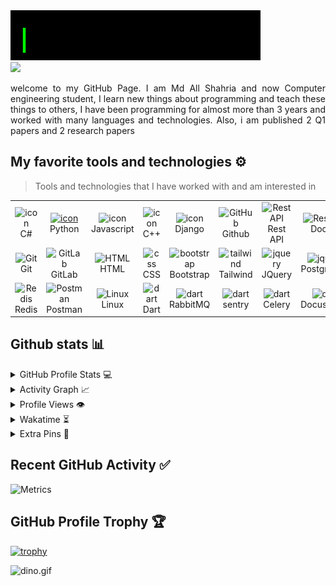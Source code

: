 <img src="hi_there_i_am_shahria.gif" alt="">
<div align="justify">

<a href="https://https://www.linkedin.com/in/md-al-shahria-7505b6243/">
<img src="https://img.shields.io/badge/Linkedin-%231DA1F2.svg?style=for-the-badge&logo=Linkedin&logoColor=white">
</a>

</div>
<p></p>
<p align="justify">
welcome to my GitHub Page. I am Md All Shahria and now Computer engineering student, I learn new things about programming and teach these things to others, I have been programming for almost more than 3 years and worked with many languages and technologies. Also, i am published 2 Q1 papers and 2 research papers  

</p>

## My favorite tools and technologies ⚙️

> Tools and technologies that I have worked with and am interested in

<table>
  <tr>
    <td align="center" width="96">
        <img src="https://techstack-generator.vercel.app/csharp-icon.svg" alt="icon" width="65" height="65" />
      <br>C#
    </td>
    <td align="center" width="96">
      <a href="#macropower-tech">
        <img src="https://techstack-generator.vercel.app/python-icon.svg" alt="icon" width="65" height="65" />
      </a>
      <br>Python
    </td>
    <td align="center" width="96">
        <img src="https://techstack-generator.vercel.app/js-icon.svg" alt="icon" width="65" height="65" />
      <br>Javascript
    </td>
    <td align="center" width="96">
        <img src="https://techstack-generator.vercel.app/cpp-icon.svg" alt="icon" width="65" height="65" />
      <br>C++
    </td>
       <td align="center" width="96">
        <img src="https://techstack-generator.vercel.app/django-icon.svg" alt="icon" width="65" height="65" />
      <br>Django
    </td>
       <td align="center" width="96">
        <img src="https://techstack-generator.vercel.app/github-icon.svg" width="65" height="65" alt="GitHub" />
      <br>Github
    </td>
          <td align="center" width="96">
        <img src="https://techstack-generator.vercel.app/restapi-icon.svg" width="65" height="65" alt="Rest API" />
      <br>Rest API
    </td>
          <td align="center" width="96">
        <img src="https://techstack-generator.vercel.app/docker-icon.svg" width="65" height="65" alt="Rest API" />
      <br>Docker
    </td>
    <td align="center" width="96">
        <img src="https://techstack-generator.vercel.app/nginx-icon.svg" alt="icon" width="50" height="50" />
      <br>Nginx
    </td>
  </tr>
  <tr>
    <td align="center" width="96">
        <img src="https://skillicons.dev/icons?i=git" width="48" height="48" alt="Git" />
      <br>Git
    </td>
    <td align="center"  width="96">
        <img src="https://skillicons.dev/icons?i=gitlab" width="48" height="48" alt="GitLab" />
      <br>GitLab
    </td>
    <td align="center"  width="96">
        <img src="https://skillicons.dev/icons?i=html" width="48" height="48" alt="HTML" />
      <br>HTML
    </td>
    <td align="center" width="96">
        <img src="https://skillicons.dev/icons?i=css" width="48" height="48" alt="css" />
      <br>CSS
    </td>
    <td align="center"  width="96">
        <img src="https://skillicons.dev/icons?i=bootstrap" width="48" height="48" alt="bootstrap" />
      <br>Bootstrap
    </td>
    <td align="center" width="96">
        <img src="https://skillicons.dev/icons?i=tailwind" width="48" height="48" alt="tailwind" />
      <br>Tailwind
    </td>
        <td align="center" width="96">
        <img src="https://skillicons.dev/icons?i=jquery" width="48" height="48" alt="jquery" />
      <br>JQuery
    </td>
        <td align="center" width="96">
        <img src="https://skillicons.dev/icons?i=postgres" width="48" height="48" alt="jquery" />
      <br>PostgreSQL
    </td>
            <td align="center" width="96">
        <img src="https://skillicons.dev/icons?i=dotnet" width="48" height="48" alt="ASP.NET Core" />
      <br>ASP.NET
    </td>
  </tr>
   <tr>
    <td align="center" width="96">
        <img src="https://skillicons.dev/icons?i=redis" width="48" height="48" alt="Redis" />
      <br>Redis
    </td>
        <td align="center" width="96">
        <img src="https://skillicons.dev/icons?i=postman" width="48" height="48" alt="Postman" />
      <br>Postman
    </td>
            <td align="center" width="96">
        <img src="https://skillicons.dev/icons?i=linux" width="48" height="48" alt="Linux" />
      <br>Linux
    </td>
    <td align="center" width="96">
        <img src="https://skillicons.dev/icons?i=dart" width="48" height="48" alt="dart" />
      <br>Dart
    </td>
    <td align="center" width="96">
        <img src="https://skillicons.dev/icons?i=rabbitmq" width="48" height="48" alt="dart" />
      <br>RabbitMQ
    </td>
    <td align="center" width="96">
        <img src="https://skillicons.dev/icons?i=sentry" width="48" height="48" alt="dart" />
      <br>sentry
    </td>
    <td align="center" width="96">
        <img src="https://upload.wikimedia.org/wikipedia/commons/1/19/Celery_logo.png" width="48" height="48" alt="dart" />
      <br>Celery
    </td>
    <td align="center" width="96">
        <img src="https://docusaurus.io/img/docusaurus_keytar.svg" width="48" height="48" alt="dart" />
      <br>Docusaurus
    </td>
    <td align="center" width="96">
        <img src="https://bruhin.software/img/logos/pytest.svg" width="40" height="40" alt="dart" />
      <br>Pytest
    </td>
  </tr>
 <tr>
 </tr>
</table>

## Github stats 📊

<details>
  <summary>GitHub Profile Stats 💻</summary>
  <br/>
    <a href="https://github.com/anuraghazra/github-readme-stats"><img alt="rzashakeri's Github Stats" src="https://github-readme-stats.vercel.app/api/?username=rzashakeri&show_icons=true&count_private=true&theme=default&hide_border=true&bg_color=fff&title_color=00E676&icon_color=00E676" height="192px"/></a>
  <a href="https://github.com/anuraghazra/github-readme-stats"><img alt="rzashakeri's Top Languages" src="https://github-readme-stats.vercel.app/api/top-langs/?username=rzashakeri&langs_count=8&layout=compact&theme=default&hide_border=true&bg_color=fff&title_color=000&icon_color=000&hide=Jupyter%20Notebook" height="192px"/></a>
  <br/>
</details>

<details>
  <summary>Activity Graph 📈</summary>
  <br/>

[![Ashutosh's github activity graph](https://github-readme-activity-graph.vercel.app/graph?username=rzashakeri&bg_color=ffffff&color=000000&line=04e61b&point=403d3d&area=true&hide_border=true)](https://github.com/ashutosh00710/github-readme-activity-graph)

</details>


<details>
  <summary>Profile Views 👁️</summary>
  <br/>
  <img src="https://komarev.com/ghpvc/?username=rzashakerie&label=PROFILE+VIEWS&style=for-the-badge&color=brightgreen">

</details>


<details>
  <summary>Wakatime ⏳</summary>
  <br/>
  <img src="https://wakatime.com/share/@rzashakeri/d6dcb7a2-5e70-49f5-ae5c-39405f92ffb3.png">
  <br/>
  <br/>
  <br/>

  <img src="https://wakatime.com/share/@rzashakeri/b43da924-55df-4315-897d-e4dd9fb798f9.png">
</details>


<details>
  <summary>Extra Pins 📌</summary>
  <br/>
  <a href="https://github.com/rzashakeri/Lorem-Farsi">
  <img align="center" src="https://github-readme-stats.vercel.app/api/pin/?username=rzashakeri&repo=Lorem-Farsi&theme=default" />
</a>
  <br/>
  <br/>
 
   <a href="https://github.com/rzashakeri/Happier">
  <img align="center" src="https://github-readme-stats.vercel.app/api/pin/?username=rzashakeri&repo=Happier&theme=default" />
</a>
  <br/>
  <br/>
 
   <a href="https://github.com/rzashakeri/telegram-bot-template">
  <img align="center" src="https://github-readme-stats.vercel.app/api/pin/?username=rzashakeri&repo=telegram-bot-template&theme=default" />
 </a>


   <br/>
  <br/>
 
   <a href="https://github.com/rzashakeri/personal-site">
  <img align="center" src="https://github-readme-stats.vercel.app/api/pin/?username=rzashakeri&repo=personal-site&theme=default" />
 </a>
 
</details>

## Recent GitHub Activity ✅

![Metrics](https://metrics.lecoq.io/rzashakeri?template=classic&base.header=0&base.activity=0&base.community=0&base.repositories=0&base.metadata=0&activity=1&base=header%2C%20activity%2C%20community%2C%20repositories%2C%20metadata&base.indepth=false&base.hireable=false&base.skip=false&activity=false&activity.limit=5&activity.load=300&activity.days=14&activity.visibility=all&activity.timestamps=true&activity.filter=all&config.timezone=Asia%2FTehran)

## GitHub Profile Trophy 🏆

[![trophy](https://github-profile-trophy.vercel.app/?username=rzashakeri&row=1&margin-w=40)](https://github.com/ryo-ma/github-profile-trophy)

<img data-target="animated-image.replacedImage" alt="dino.gif" class="AnimatedImagePlayer-animatedImage" src="https://github.com/saadeghi/saadeghi/raw/master/dino.gif" style="display: block; opacity: 1;">
